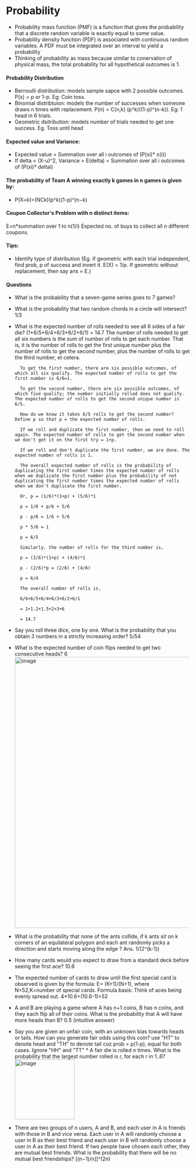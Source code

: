 # Probability
* Probability mass function (PMF) is a function that gives the probability that a discrete random variable is exactly equal to some value.
* Probability density function (PDF) is associated with continuous random variables. A PDF must be integrated over an interval to yield a probability
* Thinking of probability as mass because similar to conervation of physical mass, the total probability for all hypothetical outcomes is 1.

#### Probability Distribution
* Bernoulli distribution: models sample sapce with 2 possible outcomes. P(x) = p or 1-p. Eg: Coin toss. 
* Binomial distribtuion: models the number of successes when someone draws n times with replacement. P(n) = C(n,k) (p^k)((1-p)^(n-k)). Eg: 1 head in 6 trials.
* Geometric dsitribution: models  number of trials needed to get one success. Eg. Toss until head
  

#### Expected value and Variance:
* Expected value = Summation over all i outcomes of (P(xi)* x(i))
* If delta = (X-u)^2, Variance = E(delta) = Summation over all i outcomes of (P(xi)* deltai)

#### The probability of Team A winning exactly k games in n games is given by:
* P(X=k)=(NCk)(p^k)(1-p)^(n−k)

#### Coupon Collector's Problem with n distinct items:
E=n*summation over 1 to n(1/i) 
Expected no. of buys to collect all n different coupons.

#### Tips: 
* Identify type of distribution (Eg. if geometric with each trial independent, find prob, p of success and invert it. E(X) = 1/p. If geometric without replacement, then say ans = E.)
  
#### Questions
* What is the probability that a seven-game series goes to 7 games?
* What is the probability that two random chords in a circle will intersect? 1/3
* What is the expected number of rolls needed to see all 6 sides of a fair die? (1+6/5+6/4+6/3+6/2+6/1) = 14.7
          The number of rolls needed to get all six numbers is the sum of number of rolls to get each number. That is, it is the number of rolls to get the first unique number plus the number of rolls to get the second number, plus the number of rolls to get the third number, et cetera.
        
        To get the first number, there are six possible outcomes, of which all six qualify. The expected number of rolls to get the first number is 6/6=1.
        
        To get the second number, there are six possible outcomes, of which five qualify; the number initially rolled does not qualify. The expected number of rolls to get the second unique number is 6/5.
        
        How do we know it takes 6/5 rolls to get the second number? Define p so that p = the expected number of rolls.
        
        If we roll and duplicate the first number, then we need to roll again. The expected number of rolls to get the second number when we don't get it on the first try = 1+p.
        
        If we roll and don't duplicate the first number, we are done. The expected number of rolls is 1.
        
        The overall expected number of rolls is the probability of duplicating the first number times the expected number of rolls when we duplicate the first number plus the probability of not duplicating the first number times the expected number of rolls when we don't duplicate the first number.
        
        Or, p = (1/6)*(1+p) + (5/6)*1
        
        p = 1/6 + p/6 + 5/6
        
        p - p/6 = 1/6 + 5/6
        
        p * 5/6 = 1
        
        p = 6/5
        
        Similarly, the number of rolls for the third number is,
        
        p = (2/6)*(1+p) + (4/6)*1
        
        p - (2/6)*p = (2/6) + (4/6)
        
        p = 6/4
        
        The overall number of rolls is,
        
        6/6+6/5+6/4+6/3+6/2+6/1
        
        = 1+1.2+1.5+2+3+6
        
        = 14.7
* Say you roll three dice, one by one. What is the probability that you obtain 3 numbers in a strictly increasing order? 5/54
* What is the expected number of coin flips needed to get two consecutive heads? 6
  <img width="741" alt="image" src="https://github.com/user-attachments/assets/d11dd209-df09-4b65-a899-a72f039e4c6c" />
* What is the probability that none of the ants collide, if k ants sit on k corners of an equilateral polygon and each ant randomly picks a direction and starts moving along the edge ? Ans. 1/(2^(k-1))
* How many cards would you expect to draw from a standard deck before seeing the first ace? 10.6
* The expected number of cards to draw until the first special card is observed is given by the formula: E= (K+1)/(N+1), where N=52,K=number of special cards.
  Formula basis: Think of aces being evenly spread out. 4*10.6+(10.6-1)=52
* A and B are playing a game where A has n+1 coins, B has n coins, and they each flip all of their coins. What is the probability that A will have more heads than B? 0.5 (intuitive answer)
* Say you are given an unfair coin, with an unknown bias towards heads or tails. How can you generate fair odds using this coin? use "HT" to denote head and "TH" to denote tail coz prob = p(1-p), equal for both cases. Ignore "HH" and "TT"
​* A fair die is rolled n times. What is the probability that the largest number rolled is r, for each r in 1..6? <img width="164" alt="image" src="https://github.com/user-attachments/assets/4b31b4f8-e9ae-4710-b3c0-a49704ec82fb" />
* There are two groups of n users, A and B, and each user in A is friends with those in B and vice versa. Each user in A will randomly choose a user in B as their best friend and each user in B will randomly choose a user in A as their best friend. If two people have chosen each other, they are mutual best friends. What is the probability that there will be no mutual best friendships? [(n−1)/n]]^(2n)



